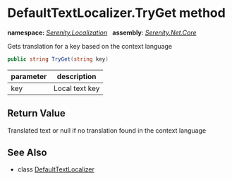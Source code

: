 # DefaultTextLocalizer.TryGet method
**namespace:** *[Serenity.Localization](../../README.md#serenity.localization-namespace)*   **assembly**: *[Serenity.Net.Core](../../README.md)*

Gets translation for a key based on the context language

```csharp
public string TryGet(string key)
```

| parameter | description |
| --- | --- |
| key | Local text key |

## Return Value

Translated text or null if no translation found in the context language

## See Also

* class [DefaultTextLocalizer](../DefaultTextLocalizer.md)